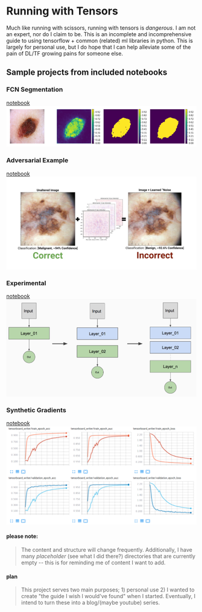 [//]: # (Image References)
[adversarial_example]: ./misc/adversarial_example.jpg
[experimental]: ./misc/experimental.png
[fcn_segmentation]: ./misc/fcn_segmentation.png
[synthetic_gradients]: ./misc/synthetic_gradients.png

# Running with Tensors

Much like running with scissors, running with tensors is _dangerous_.  I am not an expert, nor do I claim to be. This is an incomplete and incomprehensive guide to using tensorflow + common (related) ml libraries in python.  This is largely for personal use, but I do hope that I can help alleviate some of the pain of DL/TF growing pains for someone else.


## Sample projects from included notebooks

### FCN Segmentation
[notebook](./segmentation/Segmentation_dev.ipynb)
![Example output from FCN segmentation][fcn_segmentation]


### Adversarial Example
[notebook](./TODO/adversarial_example/adversarial_example_lesion.ipynb)
![Example output from adversarial example][adversarial_example]


### Experimental
[notebook](./experimental/semi_auto_cnn/progressive_net.ipynb)
![Example experimental architecture][experimental]


### Synthetic Gradients
[notebook](./TODO/synthetic_gradients/compare_synthetic_gradient_to_bp.ipynb)
![Example output from synthetic gradients][synthetic_gradients]


#### please note:
> The content and structure will change frequently. Additionally, I have many _placeholder_ (see what I did there?) directories that are currently empty -- this is for reminding me of content I want to add.

#### plan
> This project serves two main purposes; 1) personal use 2) I wanted to create "the guide I wish I would've found" when I started. Eventually, I intend to turn these into a blog/(maybe youtube) series.